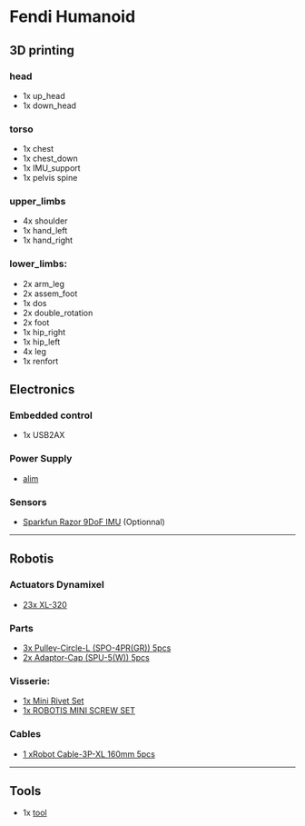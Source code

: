 # Fendi Humanoid

## 3D printing

### head
- 1x up_head
- 1x down_head

### torso
- 1x chest
- 1x chest_down
- 1x IMU_support
- 1x pelvis spine

### upper_limbs
- 4x shoulder
- 1x hand_left
- 1x hand_right

### lower_limbs:
- 2x arm_leg
- 2x assem_foot
- 1x dos
- 2x double_rotation
- 2x foot
- 1x hip_right 
- 1x hip_left 
- 4x leg 
- 1x renfort


## Electronics

### Embedded control
- 1x USB2AX

### Power Supply
- [alim][1]

### Sensors
- [Sparkfun Razor 9DoF IMU](https://www.sparkfun.com/products/10736) (Optionnal)


----------

## Robotis

### Actuators Dynamixel
 - [23x XL-320][2]

### Parts
- [3x Pulley-Circle-L (SPO-4PR(GR)) 5pcs][3]
- [2x Adaptor-Cap (SPU-5(W)) 5pcs][4]

### Visserie:
- [1x  Mini Rivet Set][5]
- [1x ROBOTIS MINI SCREW SET][6]

### Cables
- [1 xRobot Cable-3P-XL 160mm 5pcs][7]


----------

## Tools

- 1x [tool][8]


  [1]: http://www.lextronic.fr/P19204-bloc-secteur-a-decoupage-5-a-12vcc---60w.html
  [2]: http://www.robotis-shop-en.com/?act=shop_en.goods_view&GS=1611&keyword=xl-320
  [3]: http://www.robotis-shop-en.com/?act=shop_en.goods_view&GS=1590&GC=GD0803&oc=good_price_en&os=asc&page=5
  [4]: http://www.robotis-shop-en.com/?act=shop_en.goods_view&GS=1578&GC=GD0803&oc=good_price_en&os=asc&page=5
  [5]: http://www.robotis-shop-en.com/?act=shop_en.goods_view&GS=2466&GC=GD0803
  [6]: http://www.robotis-shop-en.com/?act=shop_en.goods_view&GS=2467&GC=GD0803
  [7]: http://www.robotis-shop-en.com/?act=shop_en.goods_view&GS=2348&GC=GD0803
  [8]: http://www.robotis-shop-en.com/?act=shop_en.goods_view&GS=1602&GC=GD0803&oc=good_price_en&os=asc&page=4




